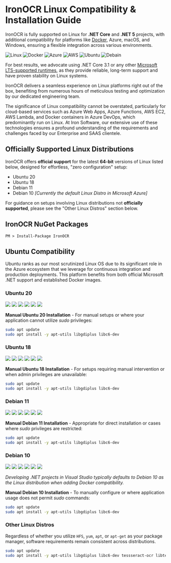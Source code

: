 # IronOCR Linux Compatibility & Installation Guide

IronOCR is fully supported on Linux for **.NET Core** and **.NET 5** projects, with additional compatibility for platforms like [Docker](https://ironsoftware.com/csharp/ocr/how-to/csharp-tesseract-ocr-docker-linux-setup-tutorial/), Azure, macOS, and Windows, ensuring a flexible integration across various environments.

![Linux](https://img.icons8.com/color/96/000000/linux--v1.png) ![Docker](https://img.icons8.com/color/96/000000/docker.png) ![Azure](https://img.icons8.com/fluency/96/000000/azure-1.png) ![AWS](https://img.icons8.com/color/96/000000/amazon-web-services.png) ![Ubuntu](https://img.icons8.com/color/96/000000/ubuntu--v1.png) ![Debain](https://img.icons8.com/color/96/000000/debian--v1.png)

For best results, we advocate using .NET Core 3.1 or any other [Microsoft LTS-supported runtimes](https://dotnet.microsoft.com/platform/support/policy), as they provide reliable, long-term support and have proven stability on Linux systems.

IronOCR delivers a seamless experience on Linux platforms right out of the box, benefiting from numerous hours of meticulous testing and optimization by our dedicated engineering team.

The significance of Linux compatibility cannot be overstated, particularly for cloud-based services such as Azure Web Apps, Azure Functions, AWS EC2, AWS Lambda, and Docker containers in Azure DevOps, which predominantly run on Linux. At Iron Software, our extensive use of these technologies ensures a profound understanding of the requirements and challenges faced by our Enterprise and SAAS clientele.

## Officially Supported Linux Distributions

IronOCR offers **official support** for the latest **64-bit** versions of Linux listed below, designed for effortless, "zero configuration" setup:

- Ubuntu 20
- Ubuntu 18
- Debian 11
- Debian 10 _[Currently the default Linux Distro in Microsoft Azure]_

For guidance on setups involving Linux distributions not **officially supported**, please see the "Other Linux Distros" section below.

## IronOCR NuGet Packages

```
PM > Install-Package IronOCR
```

## Ubuntu Compatibility

Ubuntu ranks as our most scrutinized Linux OS due to its significant role in the Azure ecosystem that we leverage for continuous integration and production deployments. This platform benefits from both official Microsoft .NET support and established Docker images.

### Ubuntu 20

![](https://img.icons8.com/color/48/000000/microsoft.png) ![](https://img.icons8.com/color/48/000000/ubuntu--v1.png) ![](https://img.icons8.com/color/48/000000/chrome--v1.png) ![](https://img.icons8.com/color/48/000000/safari--v1.png) ![](https://img.icons8.com/color/48/000000/docker.png) ![](https://img.icons8.com/fluency/48/000000/azure-1.png)

**Manual Ubuntu 20 Installation** - For manual setups or where your application cannot utilize _sudo_ privileges:

```sh
sudo apt update
sudo apt install -y apt-utils libgdiplus libc6-dev
```

### Ubuntu 18

![](https://img.icons8.com/color/48/000000/microsoft.png) ![](https://img.icons8.com/color/48/000000/ubuntu--v1.png) ![](https://img.icons8.com/color/48/000000/chrome--v1.png) ![](https://img.icons8.com/color/48/000000/safari--v1.png) ![](https://img.icons8.com/color/48/000000/docker.png) ![](https://img.icons8.com/fluency/48/000000/azure-1.png)

**Manual Ubuntu 18 Installation** - For setups requiring manual intervention or when admin privileges are unavailable:

```sh
sudo apt update
sudo apt install -y apt-utils libgdiplus libc6-dev
```

### Debian 11

![](https://img.icons8.com/color/48/000000/debian.png) ![](https://img.icons8.com/color/48/000000/microsoft.png) ![](https://img.icons8.com/color/48/000000/chrome--v1.png) ![](https://img.icons8.com/color/48/000000/safari--v1.png) ![](https://img.icons8.com/color/48/000000/docker.png) ![](https://img.icons8.com/fluency/48/000000/azure-1.png)

**Manual Debian 11 Installation** - Appropriate for direct installation or cases where _sudo_ privileges are restricted:

```sh
sudo apt update
sudo apt install -y apt-utils libgdiplus libc6-dev
```

### Debian 10

![](https://img.icons8.com/color/48/000000/debian.png) ![](https://img.icons8.com/color/48/000000/microsoft.png) ![](https://img.icons8.com/color/48/000000/chrome--v1.png) ![](https://img.icons8.com/color/48/000000/safari--v1.png) ![](https://img.icons8.com/color/48/000000/docker.png) ![](https://img.icons8.com/fluency/48/000000/azure-1.png)

_Developing .NET projects in Visual Studio typically defaults to Debian 10 as the Linux distribution when adding Docker compatibility._

**Manual Debian 10 Installation** - To manually configure or where application usage does not permit _sudo_ commands:

```sh
sudo apt update
sudo apt install -y apt-utils libgdiplus libc6-dev
```

### Other Linux Distros

Regardless of whether you utilize `HFS`, `yum`, `apt`, or `apt-get` as your package manager, software requirements remain consistent across distributions.

```sh
sudo apt update
sudo apt install -y apt-utils libgdiplus libc6-dev tessseract-ocr libtesseract-dev
```

<style>article.main-article.main-content img  { display:inline-block !important ;}</style>